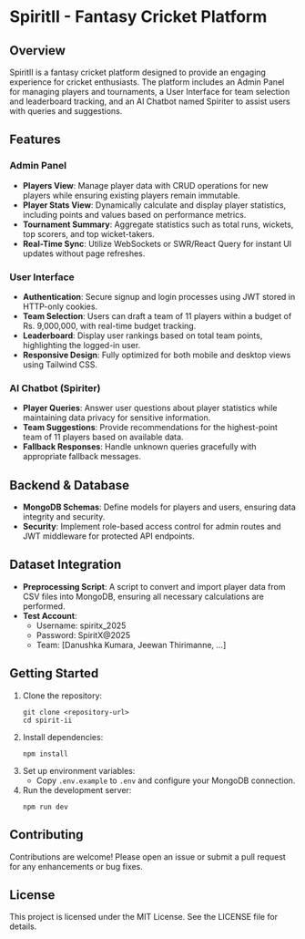 # SpiritII - Fantasy Cricket Platform

## Overview
SpiritII is a fantasy cricket platform designed to provide an engaging experience for cricket enthusiasts. The platform includes an Admin Panel for managing players and tournaments, a User Interface for team selection and leaderboard tracking, and an AI Chatbot named Spiriter to assist users with queries and suggestions.

## Features

### Admin Panel
- **Players View**: Manage player data with CRUD operations for new players while ensuring existing players remain immutable.
- **Player Stats View**: Dynamically calculate and display player statistics, including points and values based on performance metrics.
- **Tournament Summary**: Aggregate statistics such as total runs, wickets, top scorers, and top wicket-takers.
- **Real-Time Sync**: Utilize WebSockets or SWR/React Query for instant UI updates without page refreshes.

### User Interface
- **Authentication**: Secure signup and login processes using JWT stored in HTTP-only cookies.
- **Team Selection**: Users can draft a team of 11 players within a budget of Rs. 9,000,000, with real-time budget tracking.
- **Leaderboard**: Display user rankings based on total team points, highlighting the logged-in user.
- **Responsive Design**: Fully optimized for both mobile and desktop views using Tailwind CSS.

### AI Chatbot (Spiriter)
- **Player Queries**: Answer user questions about player statistics while maintaining data privacy for sensitive information.
- **Team Suggestions**: Provide recommendations for the highest-point team of 11 players based on available data.
- **Fallback Responses**: Handle unknown queries gracefully with appropriate fallback messages.

## Backend & Database
- **MongoDB Schemas**: Define models for players and users, ensuring data integrity and security.
- **Security**: Implement role-based access control for admin routes and JWT middleware for protected API endpoints.

## Dataset Integration
- **Preprocessing Script**: A script to convert and import player data from CSV files into MongoDB, ensuring all necessary calculations are performed.
- **Test Account**: 
  - Username: spiritx_2025
  - Password: SpiritX@2025
  - Team: [Danushka Kumara, Jeewan Thirimanne, ...]

## Getting Started
1. Clone the repository:
   ```
   git clone <repository-url>
   cd spirit-ii
   ```
2. Install dependencies:
   ```
   npm install
   ```
3. Set up environment variables:
   - Copy `.env.example` to `.env` and configure your MongoDB connection.
4. Run the development server:
   ```
   npm run dev
   ```

## Contributing
Contributions are welcome! Please open an issue or submit a pull request for any enhancements or bug fixes.

## License
This project is licensed under the MIT License. See the LICENSE file for details.
